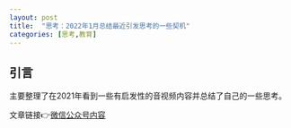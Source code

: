```yaml
---
layout: post
title:  "思考：2022年1月总结最近引发思考的一些契机"
categories: [思考,教育]
---
```


## 引言

主要整理了在2021年看到一些有启发性的音视频内容并总结了自己的一些思考。

文章链接👉[微信公众号内容](https://mp.weixin.qq.com/s?__biz=MzkxMzI5NzIwNQ==&mid=2247483985&idx=1&sn=225f16434cab7e03ecef283def19fd6f&chksm=c17e980bf609111df51165d68063c5ff378f91bb1773e0dc8fcd93283cc824f7a51d1cb67f7d&token=807558937&lang=zh_CN#rd)